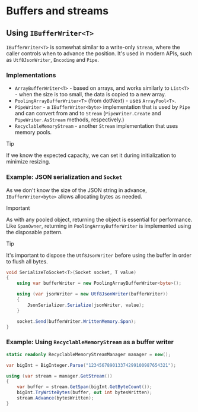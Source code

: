 # Buffers and streams

## Using `IBufferWriter<T>`

`IBufferWriter<T>` is somewhat similar to a write-only `Stream`, where the caller controls when to advance the position. It's used in modern APIs, such as `Utf8JsonWriter`, `Encoding` and `Pipe`.

### Implementations

* `ArrayBufferWriter<T>` - based on arrays, and works similarly to `List<T>` - when the size is too small, the data is copied to a new array.
* `PoolingArrayBufferWriter<T>` (from dotNext) - uses `ArrayPool<T>`.
* `PipeWriter` - a `IBufferWriter<byte>` implementation that is used by `Pipe` and can convert from and to `Stream` (`PipeWriter.Create` and `PipeWriter.AsStream` methods, respectively.)
* `RecyclableMemoryStream` - another `Stream` implementation that uses memory pools.

> [!TIP]
> If we know the expected capacity, we can set it during initialization to minimize resizing.

### Example: JSON serialization and `Socket`

As we don't know the size of the JSON string in advance, `IBufferWriter<byte>` allows allocating bytes as needed.

> [!IMPORTANT]
> As with any pooled object, returning the object is essential for performance. Like `SpanOwner`, returning in `PoolingArrayBufferWriter` is implemented using the disposable pattern.

> [!TIP]
> It's important to dispose the `Utf8JsonWriter` before using the buffer in order to flush all bytes.

```cs
void SerializeToSocket<T>(Socket socket, T value)
{
    using var bufferWriter = new PoolingArrayBufferWriter<byte>();

    using (var jsonWriter = new Utf8JsonWriter(bufferWriter))
    {
        JsonSerializer.Serialize(jsonWriter, value);
    }

    socket.Send(bufferWriter.WrittenMemory.Span);
}
```

### Example: Using `RecyclableMemoryStream` as a buffer writer

```cs
static readonly RecyclableMemoryStreamManager manager = new();

var bigInt = BigInteger.Parse("123456789013374299100987654321");

using (var stream = manager.GetStream())
{
    var buffer = stream.GetSpan(bigInt.GetByteCount());
    bigInt.TryWriteBytes(buffer, out int bytesWritten);
    stream.Advance(bytesWritten);
}
```
